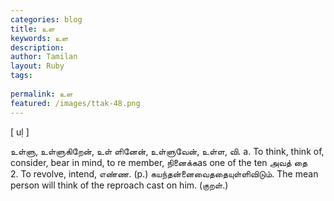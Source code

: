 ```yaml
---
categories: blog
title: உள
keywords: உள
description: 
author: Tamilan
layout: Ruby
tags: 
 
permalink: உள
featured: /images/ttak-48.png
---
```

  
[ uḷ ]  
  
உள்ளு, உள்ளுகிறேன், உள் ளினேன், உள்ளுவேன், உள்ள, வி. a. To think, think of, consider, bear in mind, to re member, நினைக்கas one of the ten அவத் தை  
2. To revolve, intend, எண்ண. (p.) கயந்தன்னைவைததையுள்ளிவிடும். The mean person will think of the reproach cast on him. (குறள்.)